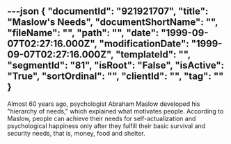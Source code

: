 ---json
{
  "documentId": "921921707",
  "title": "Maslow's Needs",
  "documentShortName": "",
  "fileName": "",
  "path": "",
  "date": "1999-09-07T02:27:16.000Z",
  "modificationDate": "1999-09-07T02:27:16.000Z",
  "templateId": "",
  "segmentId": "81",
  "isRoot": "False",
  "isActive": "True",
  "sortOrdinal": "",
  "clientId": "",
  "tag": ""
}
---

Almost 60 years ago, psychologist Abraham Maslow developed his &quot;hierarchy of needs,&quot; which explained what motivates people. According to Maslow, people can achieve their needs for self-actualization and psychological happiness only after they fulfill their basic survival and security needs, that is, money, food and shelter.
